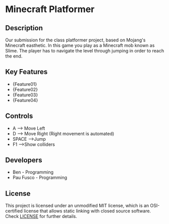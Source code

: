 # Minecraft Platformer

## Description

Our submission for the class platformer project, based on Mojang's Minecraft easthetic. In this game you play as a Minecraft mob known as Slime. The player has to navigate the level through jumping in order to reach the end.

## Key Features

 - {Feature01}
 - {Feature02}
 - {Feature03}
 - {Feature04}
 
## Controls

 - A --> Move Left
 - D --> Move Right (Right movement is automated)
 - SPACE -->Jump
 - F1 -->Show colliders

## Developers

 - Ben - Programming
 - Pau Fusco - Programming

## License

This project is licensed under an unmodified MIT license, which is an OSI-certified license that allows static linking with closed source software. Check [LICENSE](LICENSE) for further details.
